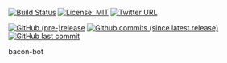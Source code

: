 [![Build Status](https://travis-ci.org/MadCow234/bacon-bot.svg?branch=master)](https://travis-ci.org/MadCow234/bacon-bot)
[![License: MIT](https://img.shields.io/badge/License-MIT-yellow.svg)](https://opensource.org/licenses/MIT)
[![Twitter URL](https://img.shields.io/twitter/url/http/MadCow234.svg?style=social)](https://twitter.com/MadCow234)
<!-- ![GitHub release](https://img.shields.io/github/release/MadCow234/bacon-bot.svg)
![Github commits (since latest release)](https://img.shields.io/github/commits-since/MadCow234/bacon-bot/latest.svg) -->
[![GitHub (pre-)release](https://img.shields.io/github/release/MadCow234/bacon-bot/all.svg)]()
[![Github commits (since latest release)](https://img.shields.io/github/commits-since/MadCow234/bacon-bot/v0.1.svg)]()
[![GitHub last commit](https://img.shields.io/github/last-commit/MadCow234/bacon-bot.svg)]()


bacon-bot
